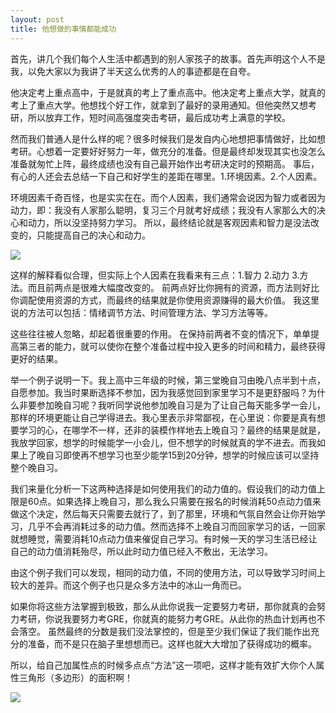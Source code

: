```yaml
---
layout: post
title: 他想做的事情都能成功
---
```


首先，讲几个我们每个人生活中都遇到的别人家孩子的故事。首先声明这个人不是我，以免大家以为我讲了半天这么优秀的人的事迹都是在自夸。

他决定考上重点高中，于是就真的考上了重点高中。他决定考上重点大学，就真的考上了重点大学。他想找个好工作，就拿到了最好的录用通知。但他突然又想考研，所以放弃工作，短时间高强度突击考研，最后成功考上满意的学校。

然而我们普通人是什么样的呢？很多时候我们是发自内心地想把事情做好，比如想考研。心想着一定要好好努力一年，做充分的准备。但是最终却发现其实也没怎么准备就匆忙上阵，最终成绩也没有自己最开始作出考研决定时的预期高。
事后，有心的人还会去总结一下自己和好学生的差距在哪里。1.环境因素。2.个人因素。

环境因素千奇百怪，也是实实在在。而个人因素，我们通常会说因为智力或者因为动力，即：我没有人家那么聪明，复习三个月就考好成绩；我没有人家那么大的决心和动力，所以没坚持努力学习。
所以，最终结论就是客观因素和智力是没法改变的，只能提高自己的决心和动力。

<div class="row">
<div class="col-lg-12">
      <div class="thumbnail">
          <img src="{{site.img}}/method1.jpg">
      </div>
</div>
</div>

这样的解释看似合理，但实际上个人因素在我看来有三点：1.智力 2.动力 3.方法。而且前两点是很难大幅度改变的。
前两点好比你拥有的资源，而方法则好比你调配使用资源的方式，而最终的结果就是你使用资源赚得的最大价值。
我这里说的方法可以包括：情绪调节方法、时间管理方法、学习方法等等。

这些往往被人忽略，却起着很重要的作用。
在保持前两者不变的情况下，单单提高第三者的能力，就可以使你在整个准备过程中投入更多的时间和精力，最终获得更好的结果。

举一个例子说明一下。我上高中三年级的时候，第三堂晚自习由晚八点半到十点，自愿参加。我当时果断选择不参加，因为我感觉回到家里学习不是更舒服吗？为什么非要参加晚自习呢？我听同学说他参加晚自习是为了让自己每天能多学一会儿，那样的环境更能让自己学得进去。我心里表示非常鄙视，在心里说：你要是真有想要学习的心，在哪学不一样，还非的装模作样地去上晚自习？最终的结果是就是，我放学回家，想学的时候能学一小会儿，但不想学的时候就真的学不进去。而我如果上了晚自习即使再不想学习也至少能学15到20分钟，想学的时候应该可以坚持整个晚自习。

我们来量化分析一下这两种选择是如何使用我们的动力值的。假设我们的动力值上限是60点。如果选择上晚自习，那么我么只需要在报名的时候消耗50点动力值来做这个决定，然后每天只需要去就行了，到了那里，环境和气氛自然会让你开始学习，几乎不会再消耗过多的动力值。然而选择不上晚自习而回家学习的话，一回家就想睡觉，需要消耗10点动力值来催促自己学习。有时候一天的学习生活已经让自己的动力值消耗殆尽，所以此时动力值已经入不敷出，无法学习。

由这个例子我们可以发现，相同的动力值，不同的使用方法，可以导致学习时间上较大的差异。而这个例子也只是众多方法中的冰山一角而已。

如果你将这些方法掌握到极致，那么从此你说我一定要努力考研，那你就真的会努力考研，你说我要努力考GRE，你就真的能努力考GRE。从此你的热血计划再也不会落空。
虽然最终的分数是我们没法掌控的，但是至少我们保证了我们能作出充分的准备，而不是只在脑子里想想而已。这样也就大大增加了获得成功的概率。

所以，给自己加属性点的时候多点点“方法”这一项吧，这样才能有效扩大你个人属性三角形（多边形）的面积啊！

<div class="row">
<div class="col-lg-12">
      <div class="thumbnail">
          <img src="{{site.img}}/method2.png">
      </div>
</div>
</div>


